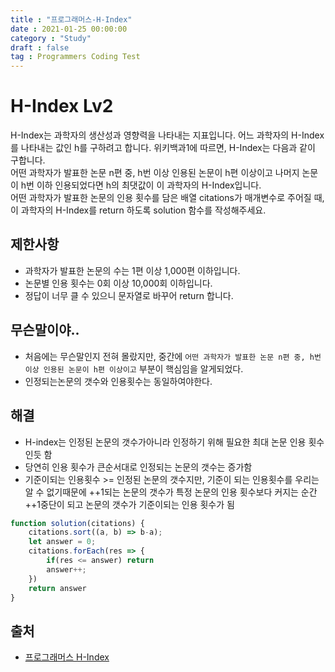 ```yaml
---
title : "프로그래머스-H-Index"
date : 2021-01-25 00:00:00
category : "Study"
draft : false
tag : Programmers Coding Test
--- 
```


# H-Index Lv2
H-Index는 과학자의 생산성과 영향력을 나타내는 지표입니다. 어느 과학자의 H-Index를 나타내는 값인 h를 구하려고 합니다. 위키백과1에 따르면, H-Index는 다음과 같이 구합니다.
<br>
어떤 과학자가 발표한 논문 n편 중, h번 이상 인용된 논문이 h편 이상이고 나머지 논문이 h번 이하 인용되었다면 h의 최댓값이 이 과학자의 H-Index입니다.
<br>
어떤 과학자가 발표한 논문의 인용 횟수를 담은 배열 citations가 매개변수로 주어질 때, 이 과학자의 H-Index를 return 하도록 solution 함수를 작성해주세요.

## 제한사항
* 과학자가 발표한 논문의 수는 1편 이상 1,000편 이하입니다.
* 논문별 인용 횟수는 0회 이상 10,000회 이하입니다.
* 정답이 너무 클 수 있으니 문자열로 바꾸어 return 합니다.

## 무슨말이야..
* 처음에는 무슨말인지 전혀 몰랐지만, 중간에 `어떤 과학자가 발표한 논문 n편 중, h번 이상 인용된 논문이 h편 이상이고` 부분이 핵심임을 알게되었다.
* 인정되는논문의 갯수와 인용횟수는 동일하여야한다.

## 해결
* H-index는 인정된 논문의 갯수가아니라 인정하기 위해 필요한 최대 논문 인용 횟수 인듯 함
* 당연히 인용 횟수가 큰순서대로 인정되는 논문의 갯수는 증가함
* 기준이되는 인용횟수 >= 인정된 논문의 갯수지만, 기준이 되는 인용횟수를 우리는 알 수 없기때문에 ++1되는 논문의 갯수가 특정 논문의 인용 횟수보다 커지는 순간 ++1중단이 되고 논문의 갯수가 기준이되는 인용 횟수가 됨

```js
function solution(citations) {
    citations.sort((a, b) => b-a);
    let answer = 0;
    citations.forEach(res => {
        if(res <= answer) return
        answer++;
    })
    return answer
}
```

## 출처
* [프로그래머스 H-Index](https://programmers.co.kr/learn/courses/30/lessons/42747)
